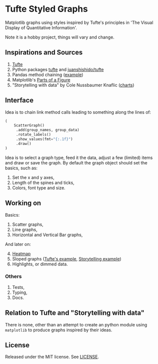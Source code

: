 # Tufte Styled Graphs

Matplotlib graphs using styles inspired by Tufte's principles in 'The Visual Display of Quantitative Information'.

Note it is a hobby project, things will vary and change.


## Inspirations and Sources

1. [Tufte](https://www.edwardtufte.com/tufte/)
2. Python packages [tufte](https://pypi.org/project/tufte/) and [juanshishido/tufte](https://github.com/juanshishido/tufte)
3. Pandas method chaining ([example](https://towardsdatascience.com/using-pandas-method-chaining-to-improve-code-readability-d8517c5626ac))
4. Matplotlib's [Parts of a Figure](https://matplotlib.org/stable/tutorials/introductory/quick_start.html#parts-of-a-figure)
5. "Storytelling with data" by Cole Nussbaumer Knaflic ([charts](https://www.storytellingwithdata.com/chart-guide))


## Interface

Idea is to chain link method calls leading to something along the lines of:
``` python
(
    ScatterGraph()
     .add(group_names, group_data)
     .rotate_labels()
     .show_values(fmt="{:.1f}")
     .draw()
)
```

Idea is to select a graph type, feed it the data, adjust a few (limited) items and draw or save the graph. By default
the graph object should set the basics, such as:

1. Set the x and y axes,
2. Length of the spines and ticks,
3. Colors, font type and size.


## Working on

Basics:

1. Scatter graphs,
2. Line graphs,
3. Horizontal and Vertical Bar graphs,

And later on:

4. [Heatmap](https://github.com/BindiChen/machine-learning/blob/main/data-analysis/007-method-chaining/method-chaining.ipynb)
5. Sloped graphs ([Tufte's example](https://www.edwardtufte.com/bboard/q-and-a-fetch-msg?msg_id=0003nk), [Storytelling example](https://www.storytellingwithdata.com/blog/2020/7/27/what-is-a-slopegraph))
6. Highlights, or dimmed data.


### Others

1. Tests,
2. Typing,
3. Docs.


## Relation to Tufte and "Storytelling with data"

There is none, other than an attempt to create an python module using `matplotlib` to produce graphs inspired by their ideas.


## License

Released under the MIT license. See [LICENSE](https://github.com/renraw-nl/tuftestyledgraphs/blob/main/LICENSE).
